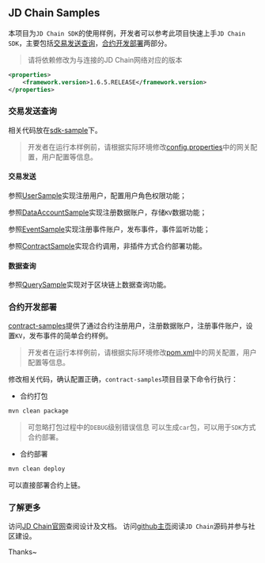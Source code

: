 ## JD Chain Samples

本项目为`JD Chain SDK`的使用样例，开发者可以参考此项目快速上手`JD Chain SDK`，主要包括[交易发送查询](#交易发送查询)，[合约开发部署](#合约开发部署)两部分。

> 请将依赖修改为与连接的JD Chain网络对应的版本
```xml
<properties>
    <framework.version>1.6.5.RELEASE</framework.version>
</properties>
```

### 交易发送查询

相关代码放在[sdk-sample](sdk-samples/src)下。

> 开发者在运行本样例前，请根据实际环境修改[config.properties](sdk-samples/src/test/resources/config.properties)中的网关配置，用户配置等信息。

#### 交易发送

参照[UserSample](sdk-samples/src/test/java/com/jdchain/samples/sdk/UserSample.java)实现注册用户，配置用户角色权限功能；

参照[DataAccountSample](sdk-samples/src/test/java/com/jdchain/samples/sdk/DataAccountSample.java)实现注册数据账户，存储`KV`数据功能；

参照[EventSample](sdk-samples/src/test/java/com/jdchain/samples/sdk/EventSample.java)实现注册事件账户，发布事件，事件监听功能；

参照[ContractSample](sdk-samples/src/test/java/com/jdchain/samples/sdk/ContractSample.java)实现合约调用，非插件方式合约部署功能。

#### 数据查询

参照[QuerySample](sdk-samples/src/test/java/com/jdchain/samples/sdk/QuerySample.java)实现对于区块链上数据查询功能。

### 合约开发部署

[contract-samples](contract-samples/src)提供了通过合约注册用户，注册数据账户，注册事件账户，设置`KV`，发布事件的简单合约样例。

> 开发者在运行本样例前，请根据实际环境修改[pom.xml](contract-samples/pom.xml)中的网关配置，用户配置等信息。

修改相关代码，确认配置正确，`contract-samples`项目目录下命令行执行：

- 合约打包
```bash
mvn clean package
```
> 可忽略打包过程中的`DEBUG`级别错误信息
可以生成`car`包，可以用于`SDK`方式合约部署。

- 合约部署
```bash
mvn clean deploy
```
可以直接部署合约上链。

### 了解更多

访问[JD Chain官网](http://ledger.jd.com/)查阅设计及文档。
访问[github主页](https://github.com/blockchain-jd-com)阅读`JD Chain`源码并参与社区建设。

Thanks~